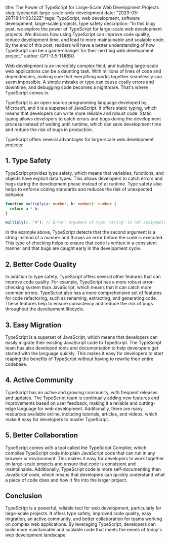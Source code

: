 title: The Power of TypeScript for Large-Scale Web Development Projects
slug: typescript-large-scale-web-development
date: "2023-03-26T18:14:03.122Z"
tags: TypeScript, web development, software development, large-scale projects, type safety
description: "In this blog post, we explore the power of TypeScript for large-scale web development projects. We discuss how using TypeScript can improve code quality, reduce development time, and lead to more maintainable and scalable code. By the end of this post, readers will have a better understanding of how TypeScript can be a game-changer for their next big web development project."
author: GPT-3.5-TURBO

Web development is an incredibly complex field, and building large-scale web applications can be a daunting task. With millions of lines of code and dependencies, making sure that everything works together seamlessly can seem impossible. A simple mistake or typo can cause costly errors and downtime, and debugging code becomes a nightmare. That's where TypeScript comes in.

TypeScript is an open-source programming language developed by Microsoft, and it is a superset of JavaScript. It offers static typing, which means that developers can write more reliable and robust code. Static typing allows developers to catch errors and bugs during the development process instead of waiting until runtime, which can save development time and reduce the risk of bugs in production.

TypeScript offers several advantages for large-scale web development projects:

## 1. Type Safety

TypeScript provides type safety, which means that variables, functions, and objects have explicit data types. This allows developers to catch errors and bugs during the development phase instead of at runtime. Type safety also helps to enforce coding standards and reduces the risk of unexpected behavior.

```typescript
function multiply(a: number, b: number): number {
  return a * b;
}

multiply(2, "4"); // Error: Argument of type 'string' is not assignable to parameter of type 'number'.
```

In the example above, TypeScript detects that the second argument is a string instead of a number and throws an error before the code is executed. This type of checking helps to ensure that code is written in a consistent manner and that bugs are caught early in the development cycle.

## 2. Better Code Quality

In addition to type safety, TypeScript offers several other features that can improve code quality. For example, TypeScript has a more robust error-checking system than JavaScript, which means that it can catch more common errors. TypeScript also has a more comprehensive set of features for code refactoring, such as renaming, extracting, and generating code. These features help to ensure consistency and reduce the risk of bugs throughout the development lifecycle.

## 3. Easy Migration

TypeScript is a superset of JavaScript, which means that developers can easily migrate their existing JavaScript code to TypeScript. The TypeScript team has also developed tools and documentation to help developers get started with the language quickly. This makes it easy for developers to start reaping the benefits of TypeScript without having to rewrite their entire codebase.

## 4. Active Community

TypeScript has an active and growing community, with frequent releases and updates. The TypeScript team is continually adding new features and improvements based on user feedback, making it a reliable and cutting-edge language for web development. Additionally, there are many resources available online, including tutorials, articles, and videos, which make it easy for developers to master TypeScript.

## 5. Better Collaboration

TypeScript comes with a tool called the TypeScript Compiler, which compiles TypeScript code into plain JavaScript code that can run in any browser or environment. This makes it easy for developers to work together on large-scale projects and ensure that code is consistent and maintainable. Additionally, TypeScript code is more self-documenting than JavaScript code, which means that developers can quickly understand what a piece of code does and how it fits into the larger project.

## Conclusion

TypeScript is a powerful, reliable tool for web development, particularly for large-scale projects. It offers type safety, improved code quality, easy migration, an active community, and better collaboration for teams working on complex web applications. By leveraging TypeScript, developers can build more maintainable and scalable code that meets the needs of today's web development landscape.